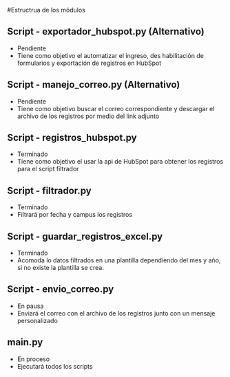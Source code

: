 #Estructrua de los módulos

## Script - exportador_hubspot.py (Alternativo)
- Pendiente
- Tiene como objetivo el automatizar el ingreso, des habilitación de formularios y exportación de registros en HubSpot

## Script - manejo_correo.py (Alternativo)
- Pendiente
- Tiene como objetivo buscar el correo correspondiente y descargar el archivo de los registros por medio del link adjunto

## Script - registros_hubspot.py
- Terminado
- Tiene como objetivo el usar la api de HubSpot para obtener los registros para el script filtrador

## Script - filtrador.py
- Terminado
- Filtrará por fecha y campus los registros

## Script - guardar_registros_excel.py
- Terminado
- Acomoda lo datos filtrados en una plantilla dependiendo del mes y año, si no existe la plantilla se crea.

## Script - envio_correo.py
- En pausa
- Enviará el correo con el archivo de los registros junto con un mensaje personalizado

## main.py
- En proceso
- Ejecutará todos los scripts